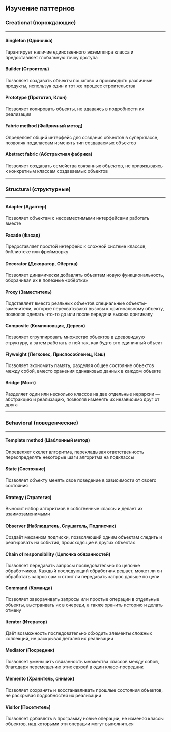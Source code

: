 ## Изучение паттернов

### Creational (порождающие)

---

#### Singleton (Одиночка)
Гарантирует наличие единственного экземпляра класса и предоставляет глобальную точку доступа

#### Builder (Строитель)
Позволяет создавать объекты пошагово и производить различные продукты, используя один и тот же процесс строительства

#### Prototype (Прототип, Клон)
Позволяет копировать объекты, не вдаваясь в подробности их реализации

#### Fabric method (Фабричный метод)
Определяет общий интерфейс для создания объектов в суперклассе, позволяя подклассам изменять тип создаваемых объектов

#### Abstract fabric (Абстрактная фабрика)
Позволяет создавать семейства связанных объектов, не привязываясь к конкретным классам создаваемых объектов

---
### Structural (структурные)

---

#### Adapter (Адаптер)
Позволяет объектам с несовместимыми интерфейсами работать вместе

#### Facade (Фасад)
Предоставляет простой интерфейс к сложной системе классов, библиотеке или фреймворку

#### Decorator (Декоратор, Обертка)
Позволяет динамически добавлять объектам новую функциональность, оборачивая их в полезные «обёртки»

#### Proxy (Заместитель)
Подставляет вместо реальных объектов специальные объекты-заменители, которые перехватывают вызовы к оригинальному объекту,
позволяя сделать что-то до или после передачи вызова оригиналу

#### Composite (Компоновщик, Дерево)
Позволяет сгруппировать множество объектов в древовидную структуру, а затем работать с ней так, как будто это единичный объект

#### Flyweight (Легковес, Приспособленец, Кэш)
Позволяет экономить память, разделяя общее состояние объектов между собой, вместо хранения одинаковых данных в каждом объекте

#### Bridge (Мост)
Разделяет один или несколько классов на две отдельные иерархии — абстракцию и реализацию, позволяя изменять их независимо друг от друга

---
### Behavioral (поведенческие)

---

#### Template method (Шаблонный метод)
Определяет скелет алгоритма, перекладывая ответственность переопределять некоторые шаги алгоритма на подклассы

#### State (Состояние)
Позволяет объекту менять свое поведение в зависимости от своего состояния

#### Strategy (Стратегия)
Выносит набор алгоритмов в собственные классы и делает их взаимозаменимыми

#### Observer (Наблюдатель, Слушатель, Подписчик)
Создаёт механизм подписки, позволяющий одним объектам следить и реагировать на события, происходящие в других объектах

#### Chain of responsibility (Цепочка обязанностей)
Позволяет передавать запросы последовательно по цепочке обработчиков. Каждый последующий обработчик решает, может ли он обработать запрос сам и стоит ли передавать запрос дальше по цепи

#### Command (Команда)
Позволяет заворачивать запросы или простые операции в отдельные объекты, выстраивать их в очереди, а также хранить историю и делать отмену

#### Iterator (Итератор)
Даёт возможность последовательно обходить элементы сложных коллекций, не раскрывая деталей их реализации

#### Mediator (Посредник)
Позволяет уменьшить связанность множества классов между собой, благодаря перемещению этих связей в один класс-посредник

#### Memento (Хранитель, снимок)
Позволяет сохранять и восстанавливать прошлые состояния объектов, не раскрывая подробностей их реализации

#### Visitor (Посетитель)
Позволяет добавлять в программу новые операции, не изменяя классы объектов, над которыми эти операции могут выполняться